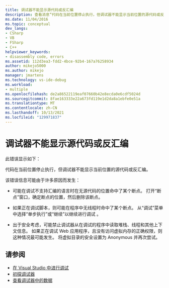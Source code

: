 ```yaml
---
title: 调试器不能显示源代码或反汇编
description: 查看消息“代码在当前位置停止执行，但调试器不能显示当前位置的源代码或反汇编”的原因。
ms.date: 11/04/2016
ms.topic: conceptual
dev_langs:
- CSharp
- VB
- FSharp
- C++
helpviewer_keywords:
- disassembly code, errors
ms.assetid: 112d3ea3-fdd2-4bce-92b4-167a76258934
author: mikejo5000
ms.author: mikejo
manager: jmartens
ms.technology: vs-ide-debug
ms.workload:
- multiple
ms.openlocfilehash: de2a86522119eaf07660b42e8ecda0e6cdf5024d
ms.sourcegitcommit: 8fae163333e22a673fd119e1d2da8a1ebfe0e51a
ms.translationtype: MT
ms.contentlocale: zh-CN
ms.lasthandoff: 10/13/2021
ms.locfileid: "129971837"
---
```

# <a name="debugger-cannot-display-source-code-or-disassembly"></a>调试器不能显示源代码或反汇编
此错误显示如下：

 代码在当前位置停止执行，但调试器不能显示当前位置的源代码或反汇编。

 该错误信息可能由于许多原因而发生：

- 可能在调试不支持汇编的语言时在无源代码的位置命中了某个断点。 打开“断点”窗口，确定断点的位置，然后删除该断点。

- 如果正在调试脚本，则可能在程序中无线程时命中了某个断点。 从“调试”菜单中选择“单步执行”或“继续”以继续进行调试  。

- 出于安全考虑，可能禁止调试器从在调试的程序中读取堆栈、线程和其他上下文信息。 如果正在调试 Web 应用程序，且没有访问虚拟内存的正确权限，则这种情况最可能发生。 将虚拟目录的安全设置为 Anonymous 并再次尝试。

## <a name="see-also"></a>请参阅
- [在 Visual Studio 中进行调试](../debugger/index.yml)
- [初探调试器](../debugger/debugger-feature-tour.md)
- [查看调试器中的数据](../debugger/viewing-data-in-the-debugger.md)